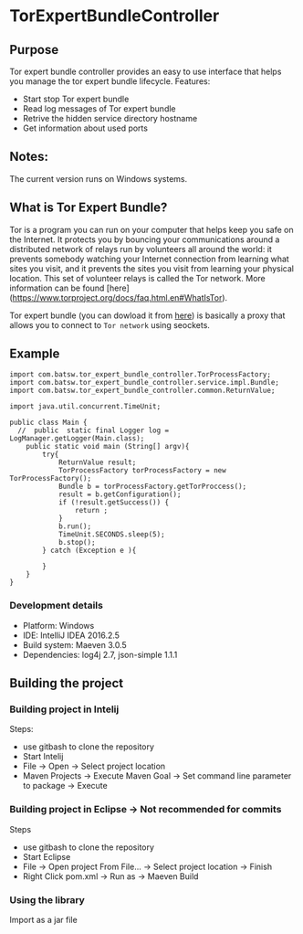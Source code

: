 # TorExpertBundleController

## Purpose
Tor expert bundle controller provides an easy to use interface that helps you manage the tor expert bundle lifecycle. 
Features:
- Start stop Tor expert bundle
- Read log messages of Tor expert bundle
- Retrive the hidden service directory hostname
- Get information about used ports

## Notes:
The current version runs on Windows systems.
  
## What is Tor Expert Bundle? 
Tor is a program you can run on your computer that helps keep you safe on the Internet. It protects you by bouncing your communications around a distributed network of relays run by volunteers all around the world: it prevents somebody watching your Internet connection from learning what sites you visit, and it prevents the sites you visit from learning your physical location. This set of volunteer relays is called the Tor network. More information can be found [here] (https://www.torproject.org/docs/faq.html.en#WhatIsTor). 

Tor expert bundle (you can dowload it from [here](https://www.torproject.org/download/download)) is basically a proxy that 
allows you to connect to `Tor network` using seockets.

## Example 
```
import com.batsw.tor_expert_bundle_controller.TorProcessFactory;
import com.batsw.tor_expert_bundle_controller.service.impl.Bundle;
import com.batsw.tor_expert_bundle_controller.common.ReturnValue;

import java.util.concurrent.TimeUnit;

public class Main {
  //  public  static final Logger log = LogManager.getLogger(Main.class);
    public static void main (String[] argv){
        try{
            ReturnValue result;
            TorProcessFactory torProcessFactory = new TorProcessFactory();
            Bundle b = torProcessFactory.getTorProccess();
            result = b.getConfiguration();
            if (!result.getSuccess()) {
                return ;
            }
            b.run();
            TimeUnit.SECONDS.sleep(5);
            b.stop();
        } catch (Exception e ){
   
        }
    }
}
```
### Development details
- Platform: Windows 
- IDE: IntelliJ IDEA 2016.2.5
- Build system: Maeven 3.0.5
- Dependencies: log4j 2.7, json-simple 1.1.1 

## Building the project 

### Building project in Intelij
Steps: 
- use gitbash to clone the  repository
- Start Intelij 
- File -> Open -> Select project location 
- Maven Projects -> Execute Maven Goal -> Set command line parameter to package -> Execute

### Building project in Eclipse -> Not recommended for commits
Steps
- use gitbash to clone the  repository
- Start Eclipse 
- File ->  Open project From File... -> Select project location -> Finish
- Right Click pom.xml -> Run as -> Maeven Build  

### Using the library
Import as a jar file 
